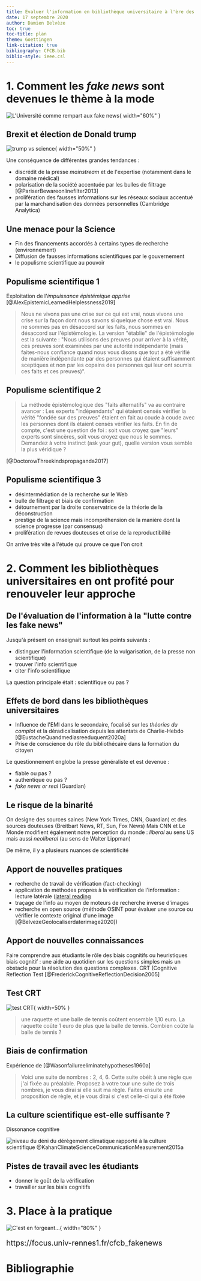 ```yaml
---
title: Evaluer l'information en bibliothèque universitaire à l'ère des Fake news
date: 17 septembre 2020
author: Damien Belvèze
toc: true
toc-title: plan
theme: Goettingen
link-citation: true
bibliography: CFCB.bib
biblio-style: ieee.csl
---
```

# 1. Comment les *fake news* sont devenues le thème à la mode

![L'Université comme rempart aux fake news](images/cpu.png){ width="60%" }

## Brexit et élection de Donald trump

![trump vs science](images/trump_science.jpg){ width="50%" }

Une conséquence de différentes grandes tendances :

- discrédit de la presse *mainstream* et de l'expertise (notamment dans le domaine médical)
- polarisation de la société accentuée par les bulles de filtrage [@PariserBewareonlinefilter2013]
- prolifération des fausses informations sur les réseaux sociaux accentué par la marchandisation des données personnelles (Cambridge Analytica)

## Une menace pour la Science

- Fin des financements accordés à certains types de recherche (environnement)
- Diffusion de fausses informations scientifiques par le gouvernement
- le populisme scientifique au pouvoir

## Populisme scientifique 1

Exploitation de l'*impuissance épistémique apprise* [@AlexEpistemicLearnedHelplessness2019]


> Nous ne vivons pas une crise sur ce qui est vrai, nous vivons une crise sur la façon dont nous savons si quelque chose est vrai. Nous ne sommes pas en désaccord sur les faits, nous sommes en désaccord sur l'épistémologie. La version "établie" de l'épistémologie est la suivante : "Nous utilisons des preuves pour arriver à la vérité, ces preuves sont examinées par une autorité indépendante (mais faites-nous confiance quand nous vous disons que tout a été vérifié de manière indépendante par des personnes qui étaient suffisamment sceptiques et non par les copains des personnes qui leur ont soumis ces faits et ces preuves)".

## Populisme scientifique 2

> La méthode épistémologique des "faits alternatifs" va au contraire avancer : Les experts "indépendants" qui étaient censés vérifier la vérité "fondée sur des preuves" étaient en fait au coude à coude avec les personnes dont ils étaient censés vérifier les faits. En fin de compte, c'est une question de foi : soit vous croyez que "leurs" experts sont sincères, soit vous croyez que nous le sommes. Demandez à votre instinct (ask your gut), quelle version vous semble la plus véridique ?

[@DoctorowThreekindspropaganda2017]

## Populisme scientifique 3

- désintermédiation de la recherche sur le Web
- bulle de filtrage et biais de confirmation
- détournement par la droite conservatrice de la théorie de la déconstruction
- prestige de la science mais incompréhension de la manière dont la science progresse (par consensus)
- prolifération de revues douteuses et crise de la reproductibilité

On arrive très vite à l'étude qui prouve ce que l'on croit

# 2. Comment les bibliothèques universitaires en ont profité pour renouveler leur approche

## De l'évaluation de l'information à la "lutte contre les fake news"

Jusqu'à présent on enseignait surtout les points suivants :

- distinguer l'information scientifique (de la vulgarisation, de la presse non
scientifique)
- trouver l'info scientifique
- citer l'info scientifique

La question principale était : scientifique ou pas ?

## Effets de bord dans les bibliothèques universitaires

- Influence de l'EMI dans le secondaire, focalisé sur les *théories du
  complot* et la déradicalisation depuis les attentats de Charlie-Hebdo [@EustacheQuandmediasreeduquent2020a]
- Prise de conscience du rôle du bibliothécaire dans la formation du
  citoyen

Le questionnement englobe la presse généraliste et est devenue :

- fiable ou pas ?
- authentique ou pas ?
- *fake news or real* (Guardian)

## Le risque de la binarité

On designe des sources saines (New York Times, CNN, Guardian) et des
sources douteuses (Breitbart News, RT, Sun, Fox News)
Mais CNN et Le Monde modifient également notre perception du monde : *liberal* au sens
US mais aussi *neoliberal* (au sens de Walter Lippman)

De même, il y a plusieurs nuances de scientificité

## Apport de nouvelles pratiques

- recherche de travail de vérification (fact-checking)
- application de méthodes propres à la vérification de l'information :
    lecture latérale ([lateral reading](https://mediaserver.univ-rennes1.fr/videos/?video=MEDIA200831110405448)
- traçage de l'info au moyen de moteurs de recherche inverse d'images
- recherche en open source (méthode OSINT pour évaluer une source ou vérifier le contexte original d'une image [@BelvezeGeolocaliserdaterimage2020])

## Apport de nouvelles connaissances

Faire comprendre aux étudiants le rôle des biais cognitifs ou heuristiques
biais cognitif : une aide au quotidien sur les questions simples mais un obstacle pour la résolution des questions complexes.
CRT (Cognitive Reflection Test [@FrederickCognitiveReflectionDecision2005]

## Test CRT

![test CRT](images/tennis.jpg){ width=50% }

> une raquette et une balle de tennis coûtent ensemble 1,10 euro. La
raquette coûte 1 euro de plus que la balle de tennis. Combien coûte la
balle de tennis ?

## Biais de confirmation

Expérience de [@Wasonfailureeliminatehypotheses1960a]

> Voici une suite de nombres : 2, 4, 6. Cette suite obéit à une
règle que j'ai fixée au préalable. Proposez à votre tour une suite de
trois nombres, je vous dirai si elle suit ma règle. Faites ensuite une
proposition de règle, et je vous dirai si c'est celle-ci qui a été fixée

## La culture scientifique est-elle suffisante ?

Dissonance cognitive

![niveau du déni du dérègement climatique rapporté à la culture scientifique @KahanClimateScienceCommunicationMeasurement2015a](images/climate_change.jpg)

## Pistes de travail avec les étudiants

- donner le goût de la vérification
- travailler sur les biais cognitifs

# 3. Place à la pratique

![C'est en forgeant...](images/forgeron.jpg){ width="80%" }

<p style="font-size:20px;">
https://focus.univ-rennes1.fr/cfcb_fakenews
</p>

# Bibliographie

<div id="refs"></div>
